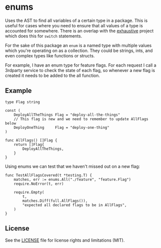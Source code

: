 enums
=====

Uses the AST to find all variables of a certain type in a package. 
This is useful for cases where you need to ensure that all values 
of a type is accounted for somewhere. There is an overlap with the
[exhaustive] project which does this for `switch` statements.

[exhaustive]: https://github.com/nishanths/exhaustive

For the sake of this package an `enum` is a named type with multiple
values which you're operating on as a collection. They could be strings,
ints, and even complex types like functions or structs.

For example, I have an enum type for feature flags. For each request
I call a 3rdparty service to check the state of each flag, so whenever
a new flag is created it needs to be added to the all function.

## Example

```golang
type Flag string

const (
    DeployAllTheThings Flag = "deploy-all-the-things"
    // This flag is new and we need to remember to update AllFlags below
    DeployOneThing     Flag = "deploy-one-thing"
)

func AllFlags() []Flag {
    return []Flag{
        DeployAllTheThings,
    }
}
```

Using enums we can test that we haven't missed out on a new flag:

```golang
func TestAllFlagsCovered(t *testing.T) {
    matches, err := enums.All("./feature", "feature.Flag")
    require.NoError(t, err)

    require.Empty(
        t,
        matches.Diff(full.AllFlags()),
        "expected all declared flags to be in AllFlags",
    )
}
```

## License

See the [LICENSE](LICENSE.txt) file for license rights and limitations (MIT).
